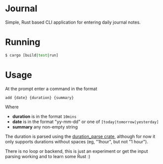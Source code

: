 # Journal

Simple, Rust based CLI application for entering daily journal notes. 

# Running

```bash
$ cargo [build|test|run]
```

# Usage

At the prompt enter a command in the format

```
add {date} {duration} {summary}
```

Where
- **duration** is in the format `10mins`
- **date** is in the format "yy-mm-dd" or one of `[today|tomorrow|yesterday]`
- **summary** any non-empty string

The duration is parsed using the [duration_parse crate](https://docs.rs/parse_duration/2.1.1/parse_duration/), although for now it only supports durations without spaces (eg, "1hour", but not "1 hour").

There is no loop or backend, this is just an experiment or get the input parsing working and to learn some Rust :)
